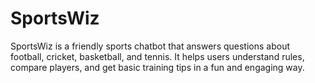 # SportsWiz
SportsWiz is a friendly sports chatbot that answers questions about football, cricket, basketball, and tennis. It helps users understand rules, compare players, and get basic training tips in a fun and engaging way.
